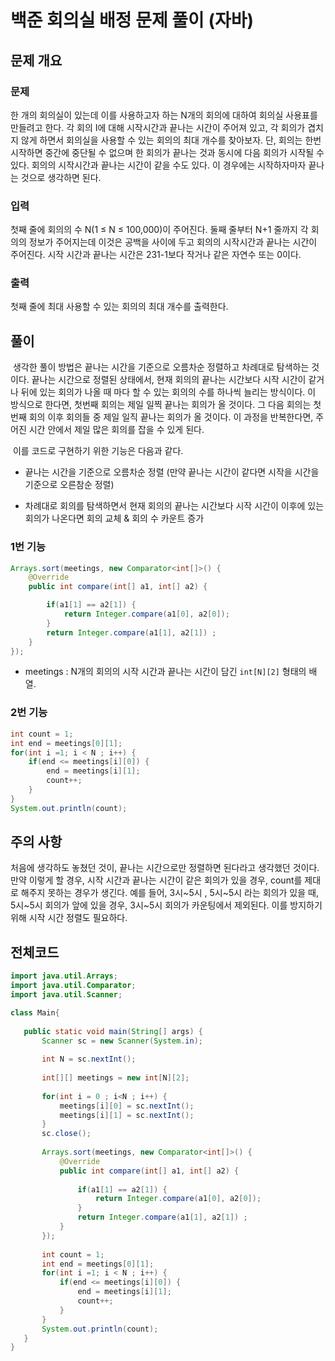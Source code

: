 # 백준 회의실 배정 문제 풀이 (자바)



## 문제 개요

### 문제

한 개의 회의실이 있는데 이를 사용하고자 하는 N개의 회의에 대하여 회의실 사용표를 만들려고 한다. 각 회의 I에 대해 시작시간과 끝나는 시간이 주어져 있고, 각 회의가 겹치지 않게 하면서 회의실을 사용할 수 있는 회의의 최대 개수를 찾아보자. 단, 회의는 한번 시작하면 중간에 중단될 수 없으며 한 회의가 끝나는 것과 동시에 다음 회의가 시작될 수 있다. 회의의 시작시간과 끝나는 시간이 같을 수도 있다. 이 경우에는 시작하자마자 끝나는 것으로 생각하면 된다.

### 입력

첫째 줄에 회의의 수 N(1 ≤ N ≤ 100,000)이 주어진다. 둘째 줄부터 N+1 줄까지 각 회의의 정보가 주어지는데 이것은 공백을 사이에 두고 회의의 시작시간과 끝나는 시간이 주어진다. 시작 시간과 끝나는 시간은 231-1보다 작거나 같은 자연수 또는 0이다.

### 출력

첫째 줄에 최대 사용할 수 있는 회의의 최대 개수를 출력한다.



## 풀이

​	생각한 풀이 방법은 끝나는 시간을 기준으로 오름차순 정렬하고 차례대로 탐색하는 것이다. 끝나는 시간으로 정렬된 상태에서, 현재 회의의 끝나는 시간보다 시작 시간이 같거나 뒤에 있는 회의가 나올 때 마다 할 수 있는 회의의 수를 하나씩 늘리는 방식이다. 이 방식으로 한다면, 첫번째 회의는 제일 일찍 끝나는 회의가 올 것이다. 그 다음 회의는 첫 번째 회의 이후 회의들 중 제일 일직 끝나는 회의가 올 것이다. 이 과정을 반복한다면, 주어진 시간 안에서 제일 많은 회의를 잡을 수 있게 된다. 

​	이를 코드로 구현하기 위한 기능은 다음과 같다.

- 끝나는 시간을 기준으로 오름차순 정렬 (만약 끝나는 시간이 같다면 시작을 시간을 기준으로 오른참순 정렬)

- 차례대로 회의를 탐색하면서 현재 회의의 끝나는 시간보다 시작 시간이 이후에 있는 회의가 나온다면 회의 교체 & 회의 수 카운트 증가

  

### 1번 기능

```java
Arrays.sort(meetings, new Comparator<int[]>() {
    @Override
    public int compare(int[] a1, int[] a2) {

        if(a1[1] == a2[1]) {
            return Integer.compare(a1[0], a2[0]);
        }
        return Integer.compare(a1[1], a2[1]) ; 
    }
});
```

- meetings : N개의 회의의 시작 시간과 끝나는 시간이 담긴 `int[N][2]` 형태의 배열.



### 2번 기능

```java
int count = 1;
int end = meetings[0][1];
for(int i =1; i < N ; i++) {
    if(end <= meetings[i][0]) {
        end = meetings[i][1];
        count++;
    }			
}
System.out.println(count);
```



## 주의 사항

처음에 생각하도 놓쳤던 것이,  끝나는 시간으로만 정렬하면 된다라고 생각했던 것이다. 만약 이렇게 할 경우, 시작 시간과 끝나는 시간이 같은 회의가 있을 경우, count를 제대로 해주지 못하는 경우가 생긴다. 예를 들어, 3시~5시 , 5시~5시 라는 회의가 있을 때, 5시~5시 회의가 앞에 있을 경우, 3시~5시 회의가 카운팅에서 제외된다. 이를 방지하기 위해 시작 시간 정렬도 필요하다.



## 전체코드

 ```java
 import java.util.Arrays;
 import java.util.Comparator;
 import java.util.Scanner;
 
 class Main{
 	
 	public static void main(String[] args) {
 		Scanner sc = new Scanner(System.in);
 		
 		int N = sc.nextInt();
 		
 		int[][] meetings = new int[N][2];
 		
 		for(int i = 0 ; i<N ; i++) {
 			meetings[i][0] = sc.nextInt();
 			meetings[i][1] = sc.nextInt();
 		}
 		sc.close();
 		
 		Arrays.sort(meetings, new Comparator<int[]>() {
 			@Override
 			public int compare(int[] a1, int[] a2) {
 				
 				if(a1[1] == a2[1]) {
 					return Integer.compare(a1[0], a2[0]);
 				}
 				return Integer.compare(a1[1], a2[1]) ; 
 			}
 		});
 				
 		int count = 1;
 		int end = meetings[0][1];
 		for(int i =1; i < N ; i++) {
 			if(end <= meetings[i][0]) {
 				end = meetings[i][1];
 				count++;
 			}			
 		}
 		System.out.println(count);
 	}
 }
 ```

